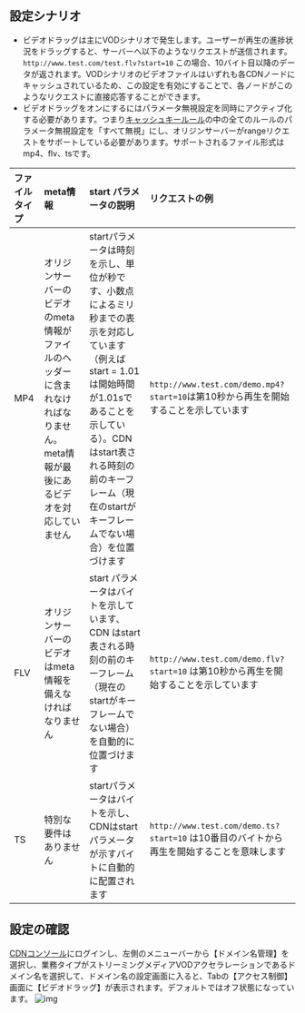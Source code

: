 ## 設定シナリオ

- ビデオドラッグは主にVODシナリオで発生します。ユーザーが再生の進捗状況をドラッグすると、サーバーへ以下のようなリクエストが送信されます。
`http://www.test.com/test.flv?start=10`
  この場合、10バイト目以降のデータが返されます。VODシナリオのビデオファイルはいずれも各CDNノードにキャッシュされているため、この設定を有効にすることで、各ノードがこのようなリクエストに直接応答することができます。
- ビデオドラッグをオンにするにはパラメータ無視設定を同時にアクティブ化する必要があります。つまり[キャッシュキールール](https://intl.cloud.tencent.com/document/product/228/35316)の中の全てのルールのパラメータ無視設定を「すべて無視」にし、オリジンサーバーがrangeリクエストをサポートしている必要があります。サポートされるファイル形式はmp4、flv、tsです。

| ファイルタイプ | meta情報                                                    | start パラメータの説明                                               | リクエストの例                                                     |
| :------- | :----------------------------------------------------------- | :----------------------------------------------------------- | :----------------------------------------------------------- |
| MP4      | オリジンサーバーのビデオのmeta情報がファイルのヘッダーに含まれなければなりません。meta情報が最後にあるビデオを対応していません | startパラメータは時刻を示し、単位が秒です、小数点によるミリ秒までの表示を対応しています（例えば start = 1.01は開始時間が1.01sであることを示している）。CDN はstart表される時刻の前のキーフレーム（現在のstartがキーフレームでない場合）を位置づけます| `http://www.test.com/demo.mp4?start=10`は第10秒から再生を開始することを示しています |
| FLV      | オリジンサーバーのビデオはmeta情報を備えなければなりません                                   | start パラメータはバイトを示しています、CDN はstart表される時刻の前のキーフレーム（現在のstartがキーフレームでない場合）を自動的に位置づけます| `http://www.test.com/demo.flv?start=10` は第10秒から再生を開始することを示しています |
| TS       | 特別な要件はありません                                                   | startパラメータはバイトを示し、CDNはstartパラメータが示すバイトに自動的に配置されます | `http://www.test.com/demo.ts?start=10` は10番目のバイトから再生を開始することを意味します |


## 設定の確認
[CDNコンソール](https://console.cloud.tencent.com/cdn)にログインし、左側のメニューバーから【ドメイン名管理】を選択し、業務タイプがストリーミングメディアVODアクセラレーションであるドメイン名を選択して、ドメイン名の設定画面に入ると、Tabの【アクセス制御】画面に【ビデオドラッグ】が表示されます。デフォルトではオフ状態になっています。
![img](https://main.qcloudimg.com/raw/515a46c56b93b9932f5bbcab39a8293e.png)
